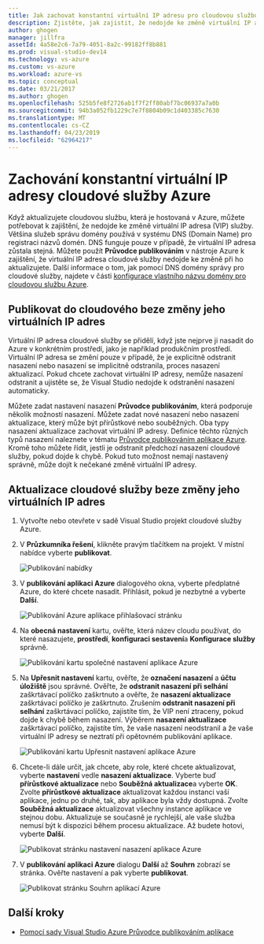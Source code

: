 ```yaml
---
title: Jak zachovat konstantní virtuální IP adresu pro cloudovou službu Azure | Dokumentace Microsoftu
description: Zjistěte, jak zajistit, že nedojde ke změně virtuální IP adresa (VIP) Azure cloudové služby.
author: ghogen
manager: jillfra
assetId: 4a58e2c6-7a79-4051-8a2c-99182ff8b881
ms.prod: visual-studio-dev14
ms.technology: vs-azure
ms.custom: vs-azure
ms.workload: azure-vs
ms.topic: conceptual
ms.date: 03/21/2017
ms.author: ghogen
ms.openlocfilehash: 525b5fe8f2726ab1f7f2ff80abf7bc06937a7a0b
ms.sourcegitcommit: 94b3a052fb1229c7e7f8804b09c1d403385c7630
ms.translationtype: MT
ms.contentlocale: cs-CZ
ms.lasthandoff: 04/23/2019
ms.locfileid: "62964217"
---
```

# <a name="retain-a-constant-virtual-ip-address-for-an-azure-cloud-service"></a>Zachování konstantní virtuální IP adresy cloudové služby Azure
Když aktualizujete cloudovou službu, která je hostovaná v Azure, můžete potřebovat k zajištění, že nedojde ke změně virtuální IP adresa (VIP) služby. Většina služeb správu domény používá v systému DNS (Domain Name) pro registraci názvů domén. DNS funguje pouze v případě, že virtuální IP adresa zůstala stejná. Můžete použít **Průvodce publikováním** v nástroje Azure k zajištění, že virtuální IP adresa cloudové služby nedojde ke změně při ho aktualizujete. Další informace o tom, jak pomocí DNS domény správy pro cloudové služby, najdete v části [konfigurace vlastního názvu domény pro cloudovou službu Azure](/azure/cloud-services/cloud-services-custom-domain-name-portal).

## <a name="publish-a-cloud-service-without-changing-its-vip"></a>Publikovat do cloudového beze změny jeho virtuálních IP adres
Virtuální IP adresa cloudové služby se přidělí, když jste nejprve ji nasadit do Azure v konkrétním prostředí, jako je například produkčním prostředí. Virtuální IP adresa se změní pouze v případě, že je explicitně odstranit nasazení nebo nasazení se implicitně odstranila, proces nasazení aktualizací. Pokud chcete zachovat virtuální IP adresy, nemůže nasazení odstranit a ujistěte se, že Visual Studio nedojde k odstranění nasazení automaticky. 

Můžete zadat nastavení nasazení **Průvodce publikováním**, která podporuje několik možností nasazení. Můžete zadat nové nasazení nebo nasazení aktualizace, který může být přírůstkové nebo souběžných. Oba typy nasazení aktualizace zachovat virtuální IP adresy. Definice těchto různých typů nasazení naleznete v tématu [Průvodce publikováním aplikace Azure](vs-azure-tools-publish-azure-application-wizard.md). Kromě toho můžete řídit, jestli je odstranit předchozí nasazení cloudové služby, pokud dojde k chybě. Pokud tuto možnost nemají nastavený správně, může dojít k nečekané změně virtuální IP adresy.

## <a name="update-a-cloud-service-without-changing-its-vip"></a>Aktualizace cloudové služby beze změny jeho virtuálních IP adres
1. Vytvořte nebo otevřete v sadě Visual Studio projekt cloudové služby Azure. 

2. V **Průzkumníka řešení**, klikněte pravým tlačítkem na projekt. V místní nabídce vyberte **publikovat**.

    ![Publikování nabídky](./media/vs-azure-tools-cloud-service-retain-a-constant-virtual-ip-address/solution-explorer-publish-menu.png)

3. V **publikování aplikaci Azure** dialogového okna, vyberte předplatné Azure, do které chcete nasadit. Přihlásit, pokud je nezbytné a vyberte **Další**.

    ![Publikování Azure aplikace přihlašovací stránku](./media/vs-azure-tools-cloud-service-retain-a-constant-virtual-ip-address/azure-publish-signin.png)

4. Na **obecná nastavení** kartu, ověřte, která název cloudu používat, do které nasazujete, **prostředí**, **konfiguraci sestavení**a **Konfigurace služby** správně.

    ![Publikování kartu společné nastavení aplikace Azure](./media/vs-azure-tools-cloud-service-retain-a-constant-virtual-ip-address/azure-publish-common-settings.png)

5. Na **Upřesnit nastavení** kartu, ověřte, že **označení nasazení** a **účtu úložiště** jsou správné. Ověřte, že **odstranit nasazení při selhání** zaškrtávací políčko zaškrtnuto a ověřte, že **nasazení aktualizace** zaškrtávací políčko je zaškrtnuto. Zrušením **odstranit nasazení při selhání** zaškrtávací políčko, zajistíte tím, že VIP není ztraceny, pokud dojde k chybě během nasazení. Výběrem **nasazení aktualizace** zaškrtávací políčko, zajistíte tím, že vaše nasazení neodstranil a že vaše virtuální IP adresy se neztratí při opětovném publikování aplikace. 

    ![Publikování kartu Upřesnit nastavení aplikace Azure](./media/vs-azure-tools-cloud-service-retain-a-constant-virtual-ip-address/azure-publish-advanced-settings.png)

6. Chcete-li dále určit, jak chcete, aby role, které chcete aktualizovat, vyberte **nastavení** vedle **nasazení aktualizace**. Vyberte buď **přírůstkové aktualizace** nebo **Souběžná aktualizace**a vyberte **OK**. Zvolte **přírůstkové aktualizace** aktualizovat každou instanci vaší aplikace, jednu po druhé, tak, aby aplikace byla vždy dostupná. Zvolte **Souběžná aktualizace** aktualizovat všechny instance aplikace ve stejnou dobu. Aktualizuje se současně je rychlejší, ale vaše služba nemusí být k dispozici během procesu aktualizace. Až budete hotovi, vyberte **Další**.

    ![Publikovat stránku nastavení nasazení aplikace Azure](./media/vs-azure-tools-cloud-service-retain-a-constant-virtual-ip-address/azure-publish-deployment-update-settings.png)

7. V **publikování aplikaci Azure** dialogu **Další** až **Souhrn** zobrazí se stránka. Ověřte nastavení a pak vyberte **publikovat**.

    ![Publikovat stránku Souhrn aplikací Azure](./media/vs-azure-tools-cloud-service-retain-a-constant-virtual-ip-address/azure-publish-summary.png)

## <a name="next-steps"></a>Další kroky
- [Pomocí sady Visual Studio Azure Průvodce publikováním aplikace](vs-azure-tools-publish-azure-application-wizard.md)
